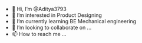 - 👋 Hi, I’m @Aditya3793
- 👀 I’m interested in Product Designing
- 🌱 I’m currently learning BE Mechanical engineering
- 💞️ I’m looking to collaborate on ...
- 📫 How to reach me ...

<!---
Aditya3793/Aditya3793 is a ✨ special ✨ repository because its `README.md` (this file) appears on your GitHub profile.
You can click the Preview link to take a look at your changes.
--->
